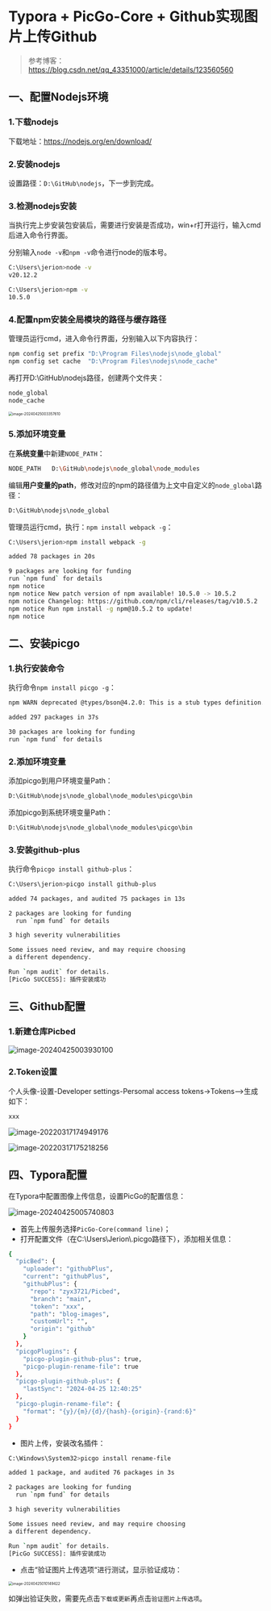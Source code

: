 # Typora + PicGo-Core + Github实现图片上传Github



> 参考博客：https://blog.csdn.net/qq_43351000/article/details/123560560

## 一、配置Nodejs环境

### 1.下载nodejs

下载地址：https://nodejs.org/en/download/

### 2.安装nodejs

设置路径：`D:\GitHub\nodejs`，下一步到完成。

### 3.检测nodejs安装

当执行完上步安装包安装后，需要进行安装是否成功，win+r打开运行，输入cmd后进入命令行界面。

分别输入`node -v`和`npm -v`命令进行node的版本号。

```bash
C:\Users\jerion>node -v
v20.12.2

C:\Users\jerion>npm -v
10.5.0
```

### 4.配置npm安装全局模块的路径与缓存路径

管理员运行cmd，进入命令行界面，分别输入以下内容执行：

```bash
npm config set prefix "D:\Program Files\nodejs\node_global"
npm config set cache  "D:\Program Files\nodejs\node_cache"
```

再打开D:\GitHub\nodejs路径，创建两个文件夹：

```bash
node_global
node_cache
```

<img src="https://raw.githubusercontent.com/zyx3721/Picbed/main/blog-images/2024/04/25/90922a36c8820340d6e7b3c2b7fce18f-image-20240425003357610-1d3bd0.png" alt="image-20240425003357610" style="zoom:50%;" />

### 5.添加环境变量

在**系统变量**中新建`NODE_PATH`：

```bash
NODE_PATH   D:\GitHub\nodejs\node_global\node_modules
```

编辑**用户变量的path**，修改对应的npm的路径值为上文中自定义的`node_global`路径：

```bash
D:\GitHub\nodejs\node_global
```

管理员运行cmd，执行：```npm install webpack -g```：

```bash
C:\Users\jerion>npm install webpack -g

added 78 packages in 20s

9 packages are looking for funding
run `npm fund` for details
npm notice
npm notice New patch version of npm available! 10.5.0 -> 10.5.2
npm notice Changelog: https://github.com/npm/cli/releases/tag/v10.5.2
npm notice Run npm install -g npm@10.5.2 to update!
npm notice
```



## 二、安装picgo

### 1.执行安装命令

执行命令```npm install picgo -g```：

```bash
npm WARN deprecated @types/bson@4.2.0: This is a stub types definition. bson provides its own type definitions, so you do not need this installed.

added 297 packages in 37s

30 packages are looking for funding
run `npm fund` for details
```

### 2.添加环境变量

添加picgo到用户环境变量Path：

```bash
D:\GitHub\nodejs\node_global\node_modules\picgo\bin
```

添加picgo到系统环境变量Path：

```bash
D:\GitHub\nodejs\node_global\node_modules\picgo\bin
```

### 3.安装github-plus

执行命令```picgo install github-plus```：

```bash
C:\Users\jerion>picgo install github-plus

added 74 packages, and audited 75 packages in 13s

2 packages are looking for funding
  run `npm fund` for details

3 high severity vulnerabilities

Some issues need review, and may require choosing
a different dependency.

Run `npm audit` for details.
[PicGo SUCCESS]: 插件安装成功
```



## 三、Github配置

### 1.新建仓库Picbed

![image-20240425003930100](https://raw.githubusercontent.com/zyx3721/Picbed/main/blog-images/2024/04/25/818514a7e6ec8701669ab1128c906101-image-20240425003930100-996c7d.png)

### 2.Token设置

个人头像-设置-Developer settings-Persomal access tokens->Tokens-->生成如下：

```bash
xxx
```

![image-20220317174949176](https://raw.githubusercontent.com/zyx3721/Picbed/main/blog-images/2024/04/25/89a89a420259a1427056092ed05412b8-5f7db59cc548eecfde4348e48b3d927c-0929b9.png)

![image-20220317175218256](https://raw.githubusercontent.com/zyx3721/Picbed/main/blog-images/2024/04/25/503449f7ab7039d77e31e281528f9b98-fad268d8d4d2670bcd36afe8f9a320e7-08216b.png)



## 四、Typora配置

在Typora中配置图像上传信息，设置PicGo的配置信息：

![image-20240425005740803](https://raw.githubusercontent.com/zyx3721/Picbed/main/blog-images/2024/04/25/7092f4c7c9594d94ef4a21af2f5a588b-image-20240425005740803-bc4a73.png)

- 首先上传服务选择```PicGo-Core(command line)```；
- 打开配置文件（在C:\Users\Jerion\\.picgo路径下），添加相关信息：

```bash
{
  "picBed": {
    "uploader": "githubPlus",
    "current": "githubPlus",
    "githubPlus": {
      "repo": "zyx3721/Picbed",
      "branch": "main",
      "token": "xxx",
      "path": "blog-images",
      "customUrl": "",
      "origin": "github"
    }
  },
  "picgoPlugins": {
    "picgo-plugin-github-plus": true,
    "picgo-plugin-rename-file": true
  },
  "picgo-plugin-github-plus": {
    "lastSync": "2024-04-25 12:40:25"
  },
  "picgo-plugin-rename-file": {
    "format": "{y}/{m}/{d}/{hash}-{origin}-{rand:6}"
  }
}
```

- 图片上传，安装改名插件：

```bash
C:\Windows\System32>picgo install rename-file

added 1 package, and audited 76 packages in 3s

2 packages are looking for funding
  run `npm fund` for details

3 high severity vulnerabilities

Some issues need review, and may require choosing
a different dependency.

Run `npm audit` for details.
[PicGo SUCCESS]: 插件安装成功
```

- 点击“验证图片上传选项“进行测试，显示验证成功：

<img src="https://raw.githubusercontent.com/zyx3721/Picbed/main/blog-images/2024/04/25/63bd0a95c4394a447156f01c58111cd6-image-20240425010149422-a00fdf.png" alt="image-20240425010149422" style="zoom:50%;" />

如弹出验证失败，需要先点击`下载或更新`再点击`验证图片上传选项`。

